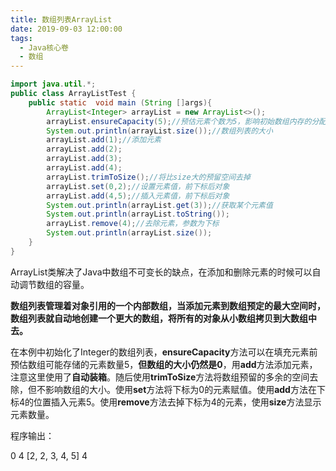 ```yaml
---
title: 数组列表ArrayList
date: 2019-09-03 12:00:00
tags:
  - Java核心卷
  - 数组
---
```


```java
import java.util.*;
public class ArrayListTest {
    public static  void main (String []args){
        ArrayList<Integer> arrayList = new ArrayList<>();
        arrayList.ensureCapacity(5);//预估元素个数为5，影响初始数组内存的分配
        System.out.println(arrayList.size());//数组列表的大小
        arrayList.add(1);//添加元素
        arrayList.add(2);
        arrayList.add(3);
        arrayList.add(4);
        arrayList.trimToSize();//将比size大的预留空间去掉
        arrayList.set(0,2);//设置元素值，前下标后对象
        arrayList.add(4,5);//插入元素值，前下标后对象
        System.out.println(arrayList.get(3));//获取某个元素值
        System.out.println(arrayList.toString());
        arrayList.remove(4);//去除元素，参数为下标
        System.out.println(arrayList.size());
    }
}
```

ArrayList类解决了Java中数组不可变长的缺点，在添加和删除元素的时候可以自动调节数组的容量。

**数组列表管理着对象引用的一个内部数组，当添加元素到数组预定的最大空间时，数组列表就自动地创建一个更大的数组，将所有的对象从小数组拷贝到大数组中去。**

在本例中初始化了Integer的数组列表，**ensureCapacity**方法可以在填充元素前预估数组可能存储的元素数量5，**但数组的大小仍然是0**，用**add**方法添加元素，注意这里使用了**自动装箱**。随后使用**trimToSize**方法将数组预留的多余的空间去除，但不影响数组的大小。使用**set**方法将下标为0的元素赋值。使用**add**方法在下标4的位置插入元素5。使用**remove**方法去掉下标为4的元素，使用**size**方法显示元素数量。

程序输出：

0
4
[2, 2, 3, 4, 5]
4